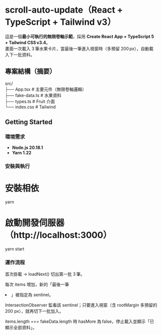 # scroll-auto-update（React + TypeScript + Tailwind v3）

這是一個**最小可執行的無限卷軸示範**，採用 **Create React App + TypeScript 5 + Tailwind CSS v3.4**。  
畫面一次載入 3 筆水果卡片，當最後一筆進入視窗時（多預留 200 px），自動載入下一批資料。

## 專案結構（摘要）  
src/  
├── App.tsx # 主要元件（無限卷軸邏輯）  
├── fake-data.ts # 水果資料  
├── types.ts # Fruit 介面  
└── index.css # Tailwind  


## Getting Started  

### 環境需求
- **Node.js 20.18.1**
- **Yarn 1.22**

### 安裝與執行

# 安裝相依
yarn

# 啟動開發伺服器（http://localhost:3000）
yarn start

### 運作流程

首次掛載 -> loadNext() 切出第一批 3 筆。  

每次 items 增加，新的「最後一筆 <li>」被指定為 sentinel。  

IntersectionObserver 監看該 sentinel；只要進入視窗（含 rootMargin 多預留的 200 px），就再切下一批加入。  

items.length === fakeData.length 時 hasMore 為 false，停止載入並顯示「已顯示全部資料」。  